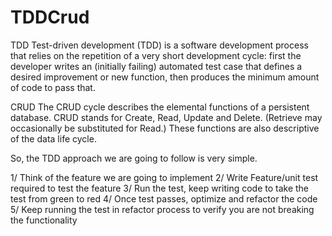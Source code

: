 # TDDCrud

TDD Test-driven development (TDD) is a software development process that relies on the repetition of a very short development cycle: first the developer writes an (initially failing) automated test case that defines a desired improvement or new function, then produces the minimum amount of code to pass that.

CRUD The CRUD cycle describes the elemental functions of a persistent database. CRUD stands for Create, Read, Update and Delete. (Retrieve may occasionally be substituted for Read.) These functions are also descriptive of the data life cycle.

So, the TDD approach we are going to follow is very simple.

1/ Think of the feature we are going to implement
2/ Write Feature/unit test required to test the feature
3/ Run the test, keep writing code to take the test from green to red
4/ Once test passes, optimize and refactor the code
5/ Keep running the test in refactor process to verify you are not breaking the functionality
